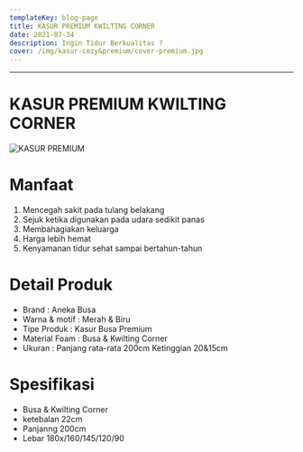 ```yaml
---
templateKey: blog-page
title: KASUR PREMIUM KWILTING CORNER
date: 2021-07-34
description: Ingin Tidur Berkualitas ?
cover: /img/kasur-cozy&premium/cover-premium.jpg
---
```

___
# KASUR PREMIUM KWILTING CORNER
![KASUR PREMIUM](/img/kasur-cozy&premium/kasurpremium1.jpg "KASUR PREMIUM")

# Manfaat
1. Mencegah  sakit pada tulang belakang
2. Sejuk ketika digunakan pada udara sedikit panas
3. Membahagiakan keluarga
4. Harga lebih hemat
5. Kenyamanan tidur sehat sampai bertahun-tahun

# Detail Produk
* Brand : Aneka Busa
* Warna & motif : Merah & Biru
* Tipe Produk : Kasur Busa Premium
* Material Foam : Busa & Kwilting Corner
* Ukuran : Panjang rata-rata 200cm Ketinggian 20&15cm 

# Spesifikasi 
* Busa & Kwilting Corner
* ketebalan 22cm
* Panjanng 200cm
* Lebar 180x/160/145/120/90
